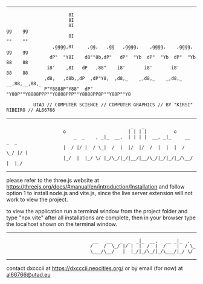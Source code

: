 _______________________________________________________________________________________________________
                           8I                                                         
                           8I                                                         
                           8I                                                gg    gg  
                           8I                                                ""    ""  
                     ,gggg,8I     ,gg,   ,gg   ,gggg,    ,gggg,    ,gggg,   gg    gg  
                    dP"  "Y8I    d8""8b,dP"   dP"  "Yb  dP"  "Yb  dP"  "Yb  88    88  
                   i8'    ,8I   dP   ,88"    i8'       i8'       i8'        88    88  
                  ,d8,   ,d8b,,dP  ,dP"Y8,  ,d8,_    _,d8,_    _,d8,_    __,88,__,88,_
                  P"Y8888P"Y88"  dP"   "Y88P""Y8888PPP""Y8888PPP""Y8888PP8P""Y88P""Y8 
                                                                    
              UTAD // COMPUTER SCIENCE // COMPUTER GRAPHICS // BY "KIRSI" RIBEIRO // AL66766 
_______________________________________________________________________________________________________
                                                  _   _                           
                         o                       | | | |          o               
                             _  _    , _|_  __,  | | | |  __, _|_     __   _  _   
                         |  / |/ |  / \_|  /  |  |/  |/  /  |  |  |  /  \_/ |/ |  
                         |_/  |  |_/ \/ |_/\_/|_/|__/|__/\_/|_/|_/|_/\__/   |  |_/
_______________________________________________________________________________________________________

please refer to the three.js website at https://threejs.org/docs/#manual/en/introduction/Installation
and follow option 1 to install node.js and vite.js, since the live server extension will not work to 
view the project.

to view the application run a terminal window from the project folder and type "npx vite" after all 
installations are complete, then in your browser type the localhost shown on the terminal window.
_______________________________________________________________________________________________________                                                                    
                                    __   __   _  _  _|_  __,   __ _|_  ,  
                                   /    /  \_/ |/ |  |  /  |  /    |  / \_
                                   \___/\__/   |  |_/|_/\_/|_/\___/|_/ \/ 
_______________________________________________________________________________________________________                                       

contact dxcccii at https://dxcccii.neocities.org/ or by email (for now) at al66766@utad.eu

                                                                    

